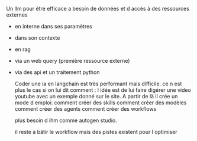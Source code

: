 Un llm pour étre efficace a besoin de données et d accès à des ressources externes 
- en interne dans ses paramètres
- dans son contexte
- en rag
- via un web query (première ressource externe)
- via des api et un traitement python

  Coder une ia en langchain est très performant mais difficile. ce n est plus le cas si on lui dit comment : l idée est de lui faire digérer une video youtube avec un exemple donné sur le site.
  A partir de là il crée un mode d emploi:
  comment créer des skills
  comment créer des modèles
  comment créer des agents
  comment créer des workflows

  plus besoin d ihm comme autogen studio.

  il reste à bâtir le workflow mais des pistes existent pour l optimiser
  
